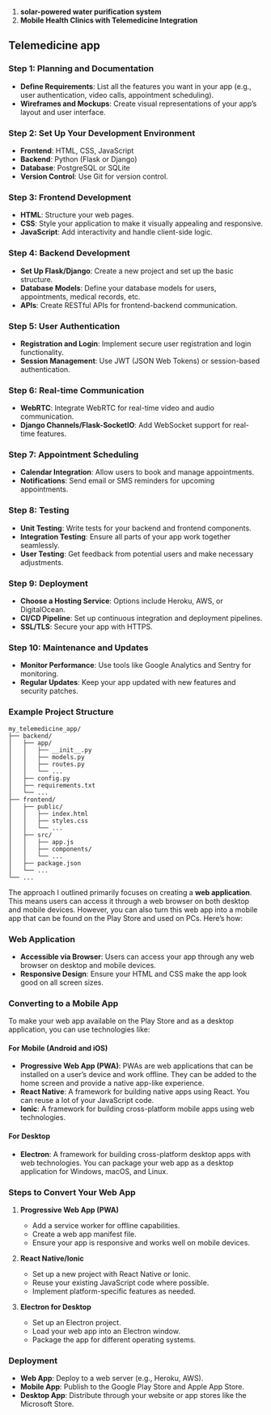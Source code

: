 1. **solar-powered water purification system** 
3. **Mobile Health Clinics with Telemedicine Integration**


## Telemedicine app
### Step 1: Planning and Documentation

- **Define Requirements**: List all the features you want in your app (e.g., user authentication, video calls, appointment scheduling).
- **Wireframes and Mockups**: Create visual representations of your app’s layout and user interface.

### Step 2: Set Up Your Development Environment

- **Frontend**: HTML, CSS, JavaScript
- **Backend**: Python (Flask or Django)
- **Database**: PostgreSQL or SQLite
- **Version Control**: Use Git for version control.

### Step 3: Frontend Development

- **HTML**: Structure your web pages.
- **CSS**: Style your application to make it visually appealing and responsive.
- **JavaScript**: Add interactivity and handle client-side logic.

### Step 4: Backend Development

- **Set Up Flask/Django**: Create a new project and set up the basic structure.
- **Database Models**: Define your database models for users, appointments, medical records, etc.
- **APIs**: Create RESTful APIs for frontend-backend communication.

### Step 5: User Authentication

- **Registration and Login**: Implement secure user registration and login functionality.
- **Session Management**: Use JWT (JSON Web Tokens) or session-based authentication.

### Step 6: Real-time Communication

- **WebRTC**: Integrate WebRTC for real-time video and audio communication.
- **Django Channels/Flask-SocketIO**: Add WebSocket support for real-time features.

### Step 7: Appointment Scheduling

- **Calendar Integration**: Allow users to book and manage appointments.
- **Notifications**: Send email or SMS reminders for upcoming appointments.

### Step 8: Testing

- **Unit Testing**: Write tests for your backend and frontend components.
- **Integration Testing**: Ensure all parts of your app work together seamlessly.
- **User Testing**: Get feedback from potential users and make necessary adjustments.

### Step 9: Deployment

- **Choose a Hosting Service**: Options include Heroku, AWS, or DigitalOcean.
- **CI/CD Pipeline**: Set up continuous integration and deployment pipelines.
- **SSL/TLS**: Secure your app with HTTPS.

### Step 10: Maintenance and Updates

- **Monitor Performance**: Use tools like Google Analytics and Sentry for monitoring.
- **Regular Updates**: Keep your app updated with new features and security patches.

### Example Project Structure

```
my_telemedicine_app/
├── backend/
│   ├── app/
│   │   ├── __init__.py
│   │   ├── models.py
│   │   ├── routes.py
│   │   └── ...
│   ├── config.py
│   ├── requirements.txt
│   └── ...
├── frontend/
│   ├── public/
│   │   ├── index.html
│   │   ├── styles.css
│   │   └── ...
│   ├── src/
│   │   ├── app.js
│   │   ├── components/
│   │   └── ...
│   ├── package.json
│   └── ...
└── ...
```



The approach I outlined primarily focuses on creating a **web application**. This means users can access it through a web browser on both desktop and mobile devices. However, you can also turn this web app into a mobile app that can be found on the Play Store and used on PCs. Here’s how:

### Web Application

- **Accessible via Browser**: Users can access your app through any web browser on desktop and mobile devices.
- **Responsive Design**: Ensure your HTML and CSS make the app look good on all screen sizes.

### Converting to a Mobile App

To make your web app available on the Play Store and as a desktop application, you can use technologies like:

#### For Mobile (Android and iOS)

- **Progressive Web App (PWA)**: PWAs are web applications that can be installed on a user’s device and work offline. They can be added to the home screen and provide a native app-like experience.
- **React Native**: A framework for building native apps using React. You can reuse a lot of your JavaScript code.
- **Ionic**: A framework for building cross-platform mobile apps using web technologies.

#### For Desktop

- **Electron**: A framework for building cross-platform desktop apps with web technologies. You can package your web app as a desktop application for Windows, macOS, and Linux.

### Steps to Convert Your Web App

1. **Progressive Web App (PWA)**
    
    - Add a service worker for offline capabilities.
    - Create a web app manifest file.
    - Ensure your app is responsive and works well on mobile devices.
2. **React Native/Ionic**
    
    - Set up a new project with React Native or Ionic.
    - Reuse your existing JavaScript code where possible.
    - Implement platform-specific features as needed.
3. **Electron for Desktop**
    
    - Set up an Electron project.
    - Load your web app into an Electron window.
    - Package the app for different operating systems.

### Deployment

- **Web App**: Deploy to a web server (e.g., Heroku, AWS).
- **Mobile App**: Publish to the Google Play Store and Apple App Store.
- **Desktop App**: Distribute through your website or app stores like the Microsoft Store.
